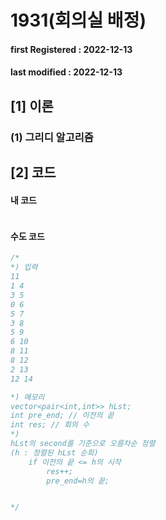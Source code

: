 # 1931(회의실 배정)

#### **first Registered : 2022-12-13**

#### last modified : **2022-12-13**

## \[1] 이론

### (1) 그리디 알고리즘

## \[2] 코드

#### 내 코드

```cpp
```

#### 수도 코드

```cpp
/*
*) 입력
11
1 4
3 5
0 6
5 7
3 8
5 9
6 10
8 11
8 12
2 13
12 14

*) 메모리
vector<pair<int,int>> hLst;
int pre_end; // 이전의 끝
int res; // 회의 수
*) 
hLst의 second를 기준으로 오름차순 정렬
(h : 정렬된 hLst 순회)
    if 이전의 끝 <= h의 시작 
        res++;
        pre_end=h의 끝;


*/
```

